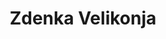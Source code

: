 ---
SICRIS: null
draft: false
fixName: zdenka_velikonja
lab: null
labPos: null
location: R3.74 - Kabinet
mailInfo: zdenka.velikonja@fri.uni-lj.si
officeHours: null
profName: Zdenka Velikonja
profTitle: Študentski referat
telephoneInfo: null
title: Zdenka Velikonja
---